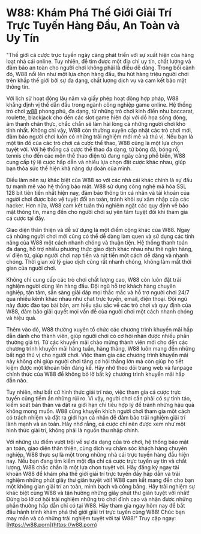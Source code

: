 # W88: Khám Phá Thế Giới Giải Trí Trực Tuyến Hàng Đầu, An Toàn và Uy Tín
"Thế giới cá cược trực tuyến ngày càng phát triển với sự xuất hiện của hàng loạt nhà cái online. Tuy nhiên, để tìm được một địa chỉ uy tín, chất lượng và đảm bảo an toàn cho người chơi không phải là điều dễ dàng. Trong bối cảnh đó, W88 nổi lên như một lựa chọn hàng đầu, thu hút hàng triệu người chơi trên khắp thế giới bởi sự đa dạng, chất lượng dịch vụ và cam kết bảo mật thông tin.

Với lịch sử hoạt động lâu năm và giấy phép hoạt động hợp pháp, W88 khẳng định vị thế dẫn đầu trong ngành công nghiệp game online.  Hệ thống trò chơi [w88](https://w88.porn) phong phú, đa dạng, từ những trò chơi kinh điển như baccarat, roulette, blackjack cho đến các slot game hiện đại với đồ họa sống động, âm thanh chân thực, chắc chắn sẽ làm hài lòng cả những người chơi khó tính nhất.  Không chỉ vậy, W88 còn thường xuyên cập nhật các trò chơi mới, đảm bảo người chơi luôn có những trải nghiệm mới mẻ và thú vị.  Nếu bạn là một tín đồ của các trò chơi cá cược thể thao, W88 cũng là một lựa chọn tuyệt vời.  Với hệ thống cá cược thể thao đa dạng, từ bóng đá, bóng rổ, tennis cho đến các môn thể thao điện tử đang ngày càng phổ biến, W88 cung cấp tỷ lệ cược hấp dẫn và nhiều lựa chọn đặt cược khác nhau, giúp bạn thỏa sức thể hiện khả năng dự đoán của mình.

Điều làm nên sự khác biệt của W88 so với các nhà cái khác chính là sự đầu tư mạnh mẽ vào hệ thống bảo mật.  W88 sử dụng công nghệ mã hóa SSL 128 bit tiên tiến nhất hiện nay, đảm bảo thông tin cá nhân và tài khoản của người chơi được bảo vệ tuyệt đối an toàn, tránh khỏi sự xâm nhập của các hacker.  Hơn nữa, W88 cam kết tuân thủ nghiêm ngặt các quy định về bảo mật thông tin, mang đến cho người chơi sự yên tâm tuyệt đối khi tham gia cá cược tại đây.

Giao diện thân thiện và dễ sử dụng là một điểm cộng khác của W88.  Ngay cả những người chơi mới cũng có thể dễ dàng làm quen và sử dụng các tính năng của W88 một cách nhanh chóng và thuận tiện.  Hệ thống thanh toán đa dạng, hỗ trợ nhiều phương thức giao dịch khác nhau như thẻ ngân hàng, ví điện tử, giúp người chơi nạp tiền và rút tiền một cách dễ dàng và nhanh chóng.  Thời gian xử lý giao dịch cũng rất nhanh chóng, không làm mất thời gian của người chơi.

Không chỉ cung cấp các trò chơi chất lượng cao, W88 còn luôn đặt trải nghiệm người dùng lên hàng đầu.  Đội ngũ hỗ trợ khách hàng chuyên nghiệp, tận tâm, sẵn sàng giải đáp mọi thắc mắc và hỗ trợ người chơi 24/7 qua nhiều kênh khác nhau như chat trực tuyến, email, điện thoại.  Đội ngũ này được đào tạo bài bản, am hiểu sâu sắc về các trò chơi và quy định của W88, đảm bảo giải quyết mọi vấn đề của người chơi một cách nhanh chóng và hiệu quả.

Thêm vào đó, W88 thường xuyên tổ chức các chương trình khuyến mãi hấp dẫn dành cho thành viên, giúp người chơi có cơ hội nhận được nhiều phần thưởng giá trị.  Từ các khuyến mãi chào mừng thành viên mới cho đến các chương trình khuyến mãi hàng tuần, hàng tháng, W88 luôn mang đến những bất ngờ thú vị cho người chơi.  Việc tham gia các chương trình khuyến mãi này không chỉ giúp người chơi tăng cơ hội thắng lớn mà còn giúp họ tiết kiệm được một khoản tiền đáng kể.  Hãy nhớ theo dõi trang web và fanpage chính thức của W88 để không bỏ lỡ bất kỳ chương trình khuyến mãi hấp dẫn nào.

Tuy nhiên, như bất cứ hình thức giải trí nào, việc tham gia cá cược trực tuyến cũng tiềm ẩn những rủi ro.  Vì vậy, người chơi cần phải có sự tỉnh táo, kiểm soát bản thân và đặt ra giới hạn chi tiêu hợp lý để tránh những hậu quả không mong muốn.  W88 cũng khuyến khích người chơi tham gia một cách có trách nhiệm và đặt ra giới hạn cá nhân để đảm bảo trải nghiệm giải trí lành mạnh và an toàn.  Hãy nhớ rằng, cá cược chỉ nên được xem như một hình thức giải trí, không phải là nguồn thu nhập chính.

Với những ưu điểm vượt trội về sự đa dạng của trò chơi, hệ thống bảo mật an toàn, giao diện thân thiện, cùng dịch vụ chăm sóc khách hàng chuyên nghiệp, W88 thực sự là một trong những nhà cái trực tuyến hàng đầu hiện nay. Nếu bạn đang tìm kiếm một địa chỉ cá cược trực tuyến uy tín và chất lượng, W88 chắc chắn là một lựa chọn tuyệt vời. Hãy đăng ký ngay tài khoản W88 để khám phá thế giới giải trí trực tuyến đầy hấp dẫn và trải nghiệm những phút giây thư giãn tuyệt vời!  W88 cam kết mang đến cho bạn một không gian giải trí an toàn, minh bạch và công bằng.  Hãy trải nghiệm sự khác biệt cùng W88 và tận hưởng những giây phút thư giãn tuyệt vời nhất!  Đừng bỏ lỡ cơ hội trải nghiệm những trò chơi đỉnh cao và nhận được những phần thưởng hấp dẫn chỉ có tại W88. Hãy tham gia ngay hôm nay để bắt đầu hành trình khám phá thế giới giải trí trực tuyến cùng W88!  Chúc bạn may mắn và có những trải nghiệm tuyệt vời tại W88!"
Truy cập ngay: [https://w88.porn](https://w88.porn)